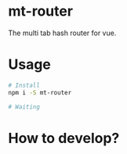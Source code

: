 # mt-router
The multi tab hash router for vue.

# Usage

```bash
# Install
npm i -S mt-router

# Waiting
```

# How to develop?
